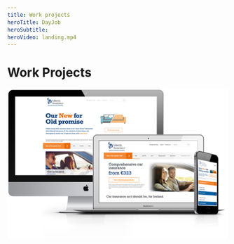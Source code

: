 ```yaml
---
title: Work projects
heroTitle: DayJob
heroSubtitle:
heroVideo: landing.mp4
---
```



# **Work** Projects #

![alt text](../../assets/images/content/libertymockups.jpg "Title")
